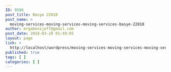 ```yaml
---
ID: 9596
post_title: Basye 22810
post_name: >
  moving-services-moving-services-moving-services-basye-22810
author: mrgabonijeff@gmail.com
post_date: 2018-03-28 01:49:05
layout: page
link: >
  http://localhost/wordpress/moving-services-moving-services-moving-services-basye-22810/
published: true
tags: [ ]
categories: [ ]
---
```

